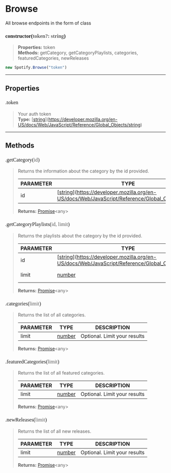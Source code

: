 # Browse

All browse endpoints in the form of class
<h3 style="font-family: consolas;" id="constructor">constructor(<font style="opacity: 0.7; font-weight: light;">token?: string</font>)</h3>

> **Properties:** token<br>
> **Methods:** getCategory, getCategoryPlaylists, categories, featuredCategories, newReleases
```js
new Spotify.Browse("token")
```

---
## Properties
<h3 style="font-family: consolas; font-weight: lighter;" id="token">.token</h3>

> Your auth token<br>
> **Type:** [[string](https://developer.mozilla.<strong>or</strong>g/en-US/docs/Web/JavaScript/Reference/Global_Objects/string)](https://developer.mozilla.org/en-US/docs/Web/JavaScript/Reference/Global_Objects/string)

---
## Methods
<h3 style="font-family: consolas; font-weight: lighter;" id="getcategory">.getCategory(<font style="opacity: 0.7; font-weight: light;">id</font>)</h3>

> Returns the information about the category by the id provided.
> 
> | PARAMETER   | TYPE    | DESCRIPTION    |
> |--------|---------|----------------|
> | id | [[string](https://developer.mozilla.<strong>or</strong>g/en-US/docs/Web/JavaScript/Reference/Global_Objects/string)](https://developer.mozilla.org/en-US/docs/Web/JavaScript/Reference/Global_Objects/string) | Id of the category |
> 
> **Returns:** [Promise](https://developer.mozilla.<strong>or</strong>g/en-US/docs/Web/JavaScript/Reference/Global_Objects/promise)<<font>any</font>>
<h3 style="font-family: consolas; font-weight: lighter;" id="getcategoryplaylists">.getCategoryPlaylists(<font style="opacity: 0.7; font-weight: light;">id, limit</font>)</h3>

> Returns the playlists about the category by the id provided.
> 
> | PARAMETER   | TYPE    | DESCRIPTION    |
> |--------|---------|----------------|
> | id | [[string](https://developer.mozilla.<strong>or</strong>g/en-US/docs/Web/JavaScript/Reference/Global_Objects/string)](https://developer.mozilla.org/en-US/docs/Web/JavaScript/Reference/Global_Objects/string) | Id of the category |
> | limit | [number](https://developer.mozilla.<strong>or</strong>g/en-US/docs/Web/JavaScript/Reference/Global_Objects/number) | <font style="opacity: 07;">Optional. </font>Limit your results |
> 
> **Returns:** [Promise](https://developer.mozilla.<strong>or</strong>g/en-US/docs/Web/JavaScript/Reference/Global_Objects/promise)<<font>any</font>>
<h3 style="font-family: consolas; font-weight: lighter;" id="categories">.categories(<font style="opacity: 0.7; font-weight: light;">limit</font>)</h3>

> Returns the list of all categories.
> 
> | PARAMETER   | TYPE    | DESCRIPTION    |
> |--------|---------|----------------|
> | limit | [number](https://developer.mozilla.<strong>or</strong>g/en-US/docs/Web/JavaScript/Reference/Global_Objects/number) | <font style="opacity: 07;">Optional. </font>Limit your results |
> 
> **Returns:** [Promise](https://developer.mozilla.<strong>or</strong>g/en-US/docs/Web/JavaScript/Reference/Global_Objects/promise)<<font>any</font>>
<h3 style="font-family: consolas; font-weight: lighter;" id="featuredcategories">.featuredCategories(<font style="opacity: 0.7; font-weight: light;">limit</font>)</h3>

> Returns the list of all featured categories.
> 
> | PARAMETER   | TYPE    | DESCRIPTION    |
> |--------|---------|----------------|
> | limit | [number](https://developer.mozilla.<strong>or</strong>g/en-US/docs/Web/JavaScript/Reference/Global_Objects/number) | <font style="opacity: 07;">Optional. </font>Limit your results |
> 
> **Returns:** [Promise](https://developer.mozilla.<strong>or</strong>g/en-US/docs/Web/JavaScript/Reference/Global_Objects/promise)<<font>any</font>>
<h3 style="font-family: consolas; font-weight: lighter;" id="newreleases">.newReleases(<font style="opacity: 0.7; font-weight: light;">limit</font>)</h3>

> Returns the list of all new releases.
> 
> | PARAMETER   | TYPE    | DESCRIPTION    |
> |--------|---------|----------------|
> | limit | [number](https://developer.mozilla.<strong>or</strong>g/en-US/docs/Web/JavaScript/Reference/Global_Objects/number) | <font style="opacity: 07;">Optional. </font>Limit your results |
> 
> **Returns:** [Promise](https://developer.mozilla.<strong>or</strong>g/en-US/docs/Web/JavaScript/Reference/Global_Objects/promise)<<font>any</font>>